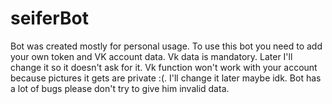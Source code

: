 # seiferBot

Bot was created mostly for personal usage. To use this bot you need to add your own token and VK account data.
Vk data is mandatory. Later I'll change it so it doesn't ask for it.
Vk function won't work with your account because pictures it gets are private :(. I'll change it later maybe idk.
Bot has a lot of bugs please don't try to give him invalid data.
